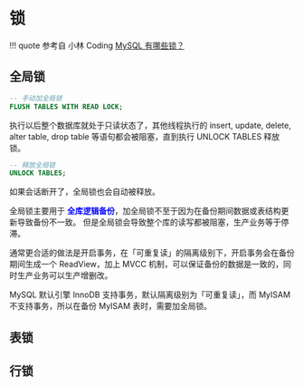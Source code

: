 # 锁
!!! quote
    参考自 小林 Coding [MySQL 有哪些锁？](https://xiaolincoding.com/mysql/lock/mysql_lock.html)
## 全局锁

```sql title="上锁"
-- 手动加全局锁
FLUSH TABLES WITH READ LOCK;
```
执行以后整个数据库就处于只读状态了，其他线程执行的 insert, update, delete, alter table, drop table 等语句都会被阻塞，直到执行 UNLOCK TABLES 释放锁。


```sql title="释放锁"
-- 释放全局锁
UNLOCK TABLES;
```

如果会话断开了，全局锁也会自动被释放。

全局锁主要用于 **<font color='blue'>全库逻辑备份</font>**，加全局锁不至于因为在备份期间数据或表结构更新导致备份不一致。
但是全局锁会导致整个库的读写都被阻塞，生产业务等于停滞。

通常更合适的做法是开启事务，在「可重复读」的隔离级别下，开启事务会在备份期间生成一个 ReadView，加上 MVCC 机制，可以保证备份的数据是一致的，同时生产业务可以生产增删改。

MySQL 默认引擎 InnoDB 支持事务，默认隔离级别为「可重复读」，而 MyISAM 不支持事务，所以在备份 MyISAM 表时，需要加全局锁。


## 表锁



## 行锁


